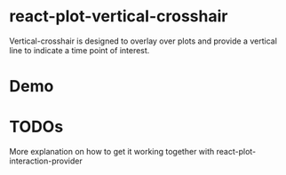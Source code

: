# react-plot-vertical-crosshair
Vertical-crosshair is designed to overlay over plots and provide a vertical line to indicate a time point of interest.

# Demo


# TODOs
More explanation on how to get it working together with react-plot-interaction-provider
